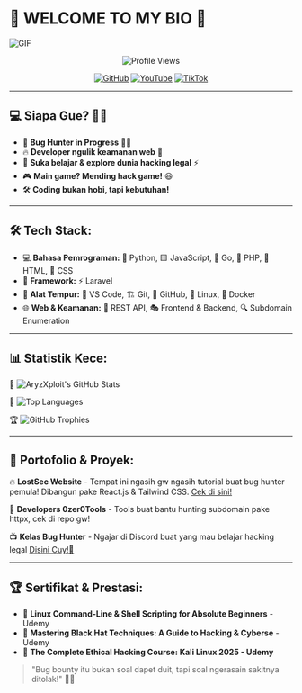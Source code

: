 # 👋 WELCOME TO MY BIO 🚀

![GIF](https://media1.tenor.com/m/Dq7Tg9ic_IkAAAAd/bokuyaba-boku-no-kokoro-no-yabai-yatsu.gif)

<p align="center">
  <img src="https://komarev.com/ghpvc/?username=AryzXploit&label=Profile%20Views&color=blue&style=flat" alt="Profile Views" />
</p>

<p align="center">
  <a href="https://github.com/AryzXploit"><img src="https://komarev.com/ghpvc/?username=AryzXploit&label=GitHub&color=blue&style=flat" alt="GitHub" /></a>
  <a href="https://www.youtube.com/@XDevTools"><img src="https://komarev.com/ghpvc/?username=XDevTools&label=YouTube&color=blue&style=flat" alt="YouTube" /></a>
  <a href="https://www.tiktok.com/@jaxthewhitehat"><img src="https://komarev.com/ghpvc/?username=JaxTheWhiteHat&label=TikTok&color=blue&style=flat" alt="TikTok" /></a>
</p>

---

## 💻 Siapa Gue? 🕵️‍♂️

- 🚀 **Bug Hunter in Progress** 🐛💥
- 🔥 **Developer ngulik keamanan web** 🔐
- 📖 **Suka belajar & explore dunia hacking legal** ⚡
- 🎮 **Main game? Mending hack game!** 😆
- 🛠 **Coding bukan hobi, tapi kebutuhan!**

---

## 🛠 Tech Stack: 

- 💻 **Bahasa Pemrograman:** 🐍 Python, 🟨 JavaScript, 🦫 Go, 🐘 PHP, 🎨 HTML, 🎨 CSS
- 🎨 **Framework:** ⚡ Laravel
- 🔧 **Alat Tempur:** 📝 VS Code, 🏗️ Git, 🐙 GitHub, 🐧 Linux, 🐳 Docker
- 🌐 **Web & Keamanan:** 🔗 REST API, 🎭 Frontend & Backend, 🔍 Subdomain Enumeration

---

## 📊 Statistik Kece:

📌 ![AryzXploit's GitHub Stats](https://github-readme-stats.vercel.app/api?username=AryzXploit&show_icons=true&theme=tokyonight)

📌 ![Top Languages](https://github-readme-stats.vercel.app/api/top-langs/?username=AryzXploit&layout=compact&theme=radical)

🏆 ![GitHub Trophies](https://github-profile-trophy.vercel.app/?username=AryzXploit&theme=dracula)

---

## 🚀 Portofolio & Proyek:

🔥 **LostSec Website** - Tempat ini ngasih gw ngasih tutorial buat bug hunter pemula! Dibangun pake React.js & Tailwind CSS. [Cek di sini!](https://lostsec.xyz)

🎯 **Developers 0zer0Tools** - Tools buat bantu hunting subdomain pake httpx, cek di repo gw!

📺 **Kelas Bug Hunter** - Ngajar di Discord buat yang mau belajar hacking legal [Disini Cuy!🚀](https://discord.gg/selenium)

---

## 🏆 Sertifikat & Prestasi:

- 🏅 **Linux Command-Line & Shell Scripting for Absolute Beginners** - Udemy  
- 🏅 **Mastering Black Hat Techniques: A Guide to Hacking & Cyberse** - Udemy  
- 🏅 **The Complete Ethical Hacking Course: Kali Linux 2025 - Udemy**  

> "Bug bounty itu bukan soal dapet duit, tapi soal ngerasain sakitnya ditolak!" 🤣🔥
